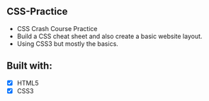## CSS-Practice
* CSS Crash Course Practice
* Build a CSS cheat sheet and also create a basic website layout.
* Using CSS3 but mostly the basics.
## Built with:
- [x] HTML5
- [x] CSS3
